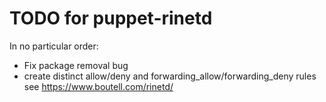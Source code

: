 # TODO for puppet-rinetd

In no particular order:

- Fix package removal bug
- create distinct allow/deny and forwarding_allow/forwarding_deny rules
  see https://www.boutell.com/rinetd/
